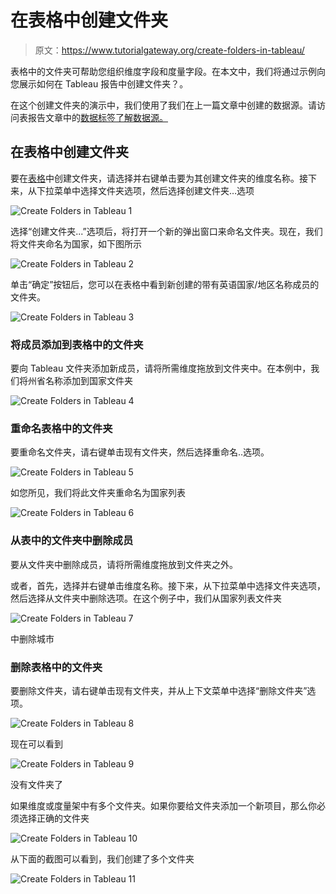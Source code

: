 # 在表格中创建文件夹

> 原文：<https://www.tutorialgateway.org/create-folders-in-tableau/>

表格中的文件夹可帮助您组织维度字段和度量字段。在本文中，我们将通过示例向您展示如何在 Tableau 报告中创建文件夹？。

在这个创建文件夹的演示中，我们使用了我们在上一篇文章中创建的数据源。请访问表报告文章中的[数据标签了解数据源。](https://www.tutorialgateway.org/data-labels-in-tableau-reports/)

## 在表格中创建文件夹

要在[表格](https://www.tutorialgateway.org/tableau/)中创建文件夹，请选择并右键单击要为其创建文件夹的维度名称。接下来，从下拉菜单中选择文件夹选项，然后选择创建文件夹…选项

![Create Folders in Tableau 1](img/20846d3b533378099491713f34d70ab3.png)

选择“创建文件夹...”选项后，将打开一个新的弹出窗口来命名文件夹。现在，我们将文件夹命名为国家，如下图所示

![Create Folders in Tableau 2](img/eccf21620a3615892d17b10ba341682a.png)

单击“确定”按钮后，您可以在表格中看到新创建的带有英语国家/地区名称成员的文件夹。

![Create Folders in Tableau 3](img/03b82a9e8c098d167dd2f22ae15115c9.png)

### 将成员添加到表格中的文件夹

要向 Tableau 文件夹添加新成员，请将所需维度拖放到文件夹中。在本例中，我们将州省名称添加到国家文件夹

![Create Folders in Tableau 4](img/eaf4e571bd68d01b795a6f222c823612.png)

### 重命名表格中的文件夹

要重命名文件夹，请右键单击现有文件夹，然后选择重命名..选项。

![Create Folders in Tableau 5](img/2a4e67cdea6962db8496d97aef3fa6ff.png)

如您所见，我们将此文件夹重命名为国家列表

![Create Folders in Tableau 6](img/51fed429414514310f320b5549ae59c8.png)

### 从表中的文件夹中删除成员

要从文件夹中删除成员，请将所需维度拖放到文件夹之外。

或者，首先，选择并右键单击维度名称。接下来，从下拉菜单中选择文件夹选项，然后选择从文件夹中删除选项。在这个例子中，我们从国家列表文件夹

![Create Folders in Tableau 7](img/a94d4fea53bfba1bd80d4b36067c8a8a.png)

中删除城市

### 删除表格中的文件夹

要删除文件夹，请右键单击现有文件夹，并从上下文菜单中选择“删除文件夹”选项。

![Create Folders in Tableau 8](img/943bb36e2487270cca409f563b36f7e4.png)

现在可以看到

![Create Folders in Tableau 9](img/35d3f168ff2489b01ac8323b3554691a.png)

没有文件夹了

如果维度或度量架中有多个文件夹。如果你要给文件夹添加一个新项目，那么你必须选择正确的文件夹

![Create Folders in Tableau 10](img/df74b113549a9fc4b213935afb5a7c8d.png)

从下面的截图可以看到，我们创建了多个文件夹

![Create Folders in Tableau 11](img/13ea5b9954ed701ae4e2e5d2b7cb8710.png)